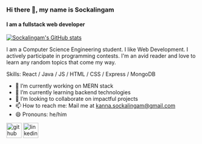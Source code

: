 ### Hi there 👋, my name is Sockalingam
#### I am a fullstack web developer
[![Sockalingam's GitHub stats](https://github-readme-stats.vercel.app/api?username=sockalingam29&hide=stars&show_icons=true&theme=noctis_minimus )](https://github.com/anuraghazra/github-readme-stats)

I am a Computer Science Engineering student. I like Web Development. I actively participate in programming contests. I'm an avid reader and love to learn any random topics that come my way.

Skills:  React / Java / JS / HTML / CSS / Express / MongoDB

- 🔭 I’m currently working on MERN stack 
- 🌱 I’m currently learning backend technologies 
- 👯 I’m looking to collaborate on impactful projects 
- 📫 How to reach me: Mail me at kanna.sockalingam@gmail.com 
- 😄 Pronouns: he/him 


[<img src='https://cdn.jsdelivr.net/npm/simple-icons@3.0.1/icons/github.svg' alt='github' height='40'>](https://github.com/Sockalingam29)  [<img src='https://cdn.jsdelivr.net/npm/simple-icons@3.0.1/icons/linkedin.svg' alt='linkedin' height='40'>](https://www.linkedin.com/in/sockalingam-a-20ab7b1b6//)

